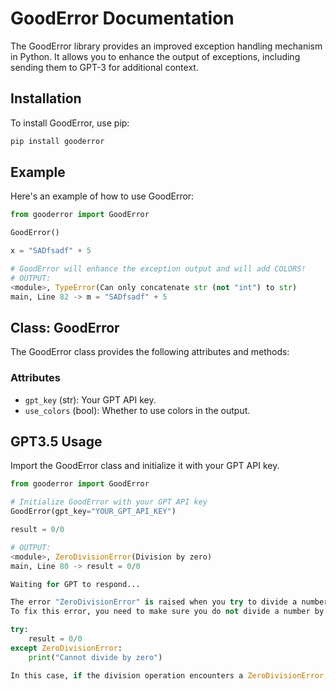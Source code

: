 # GoodError Documentation

The GoodError library provides an improved exception handling mechanism in Python. It allows you to enhance the output of exceptions, including sending them to GPT-3 for additional context.

## Installation

To install GoodError, use pip:

```bash
pip install gooderror
```


## Example

Here's an example of how to use GoodError:

```python
from gooderror import GoodError

GoodError()

x = "SADfsadf" + 5

# GoodError will enhance the exception output and will add COLORS!
# OUTPUT:
<module>, TypeError(Can only concatenate str (not "int") to str)
main, Line 82 -> m = "SADfsadf" + 5

```

## Class: GoodError

The GoodError class provides the following attributes and methods:

### Attributes

- `gpt_key` (str): Your GPT API key.
- `use_colors` (bool): Whether to use colors in the output.


## GPT3.5 Usage

Import the GoodError class and initialize it with your GPT API key.

```python
from gooderror import GoodError

# Initialize GoodError with your GPT API key
GoodError(gpt_key="YOUR_GPT_API_KEY")

result = 0/0

# OUTPUT:
<module>, ZeroDivisionError(Division by zero)
main, Line 80 -> result = 0/0

Waiting for GPT to respond...

The error "ZeroDivisionError" is raised when you try to divide a number by zero in Python. Division by zero is not defined in mathematics, hence this error is generated to indicate an invalid operation.
To fix this error, you need to make sure you do not divide a number by zero. If the denominator can potentially be zero in your code, you can add a check to handle this scenario using an if condition. For example:

try:
    result = 0/0
except ZeroDivisionError:
    print("Cannot divide by zero")

In this case, if the division operation encounters a ZeroDivisionError, it will be caught by the except block, which will then print the error message.

```